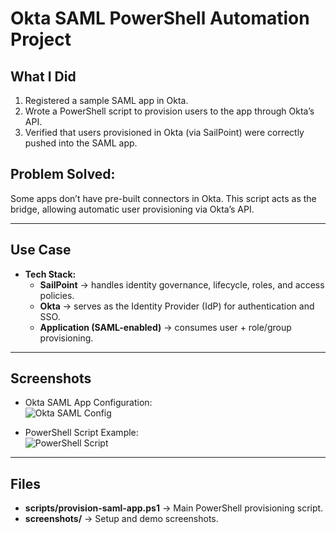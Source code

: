 # Okta SAML PowerShell Automation Project

## What I Did
1. Registered a sample SAML app in Okta.  
2. Wrote a PowerShell script to provision users to the app through Okta’s API.  
3. Verified that users provisioned in Okta (via SailPoint) were correctly pushed into the SAML app.  

## Problem Solved: 
Some apps don’t have pre-built connectors in Okta. This script acts as the bridge, allowing automatic user provisioning via Okta’s API.  

---

## Use Case
- **Tech Stack:**  
  - **SailPoint** → handles identity governance, lifecycle, roles, and access policies.  
  - **Okta** → serves as the Identity Provider (IdP) for authentication and SSO.  
  - **Application (SAML-enabled)** → consumes user + role/group provisioning.  

---

## Screenshots
- Okta SAML App Configuration:  
  ![Okta SAML Config](./screenshots/okta-saml-config.png)

- PowerShell Script Example:  
  ![PowerShell Script](./screenshots/powershell-script.png)

---

## Files
- **scripts/provision-saml-app.ps1** → Main PowerShell provisioning script.  
- **screenshots/** → Setup and demo screenshots.  
